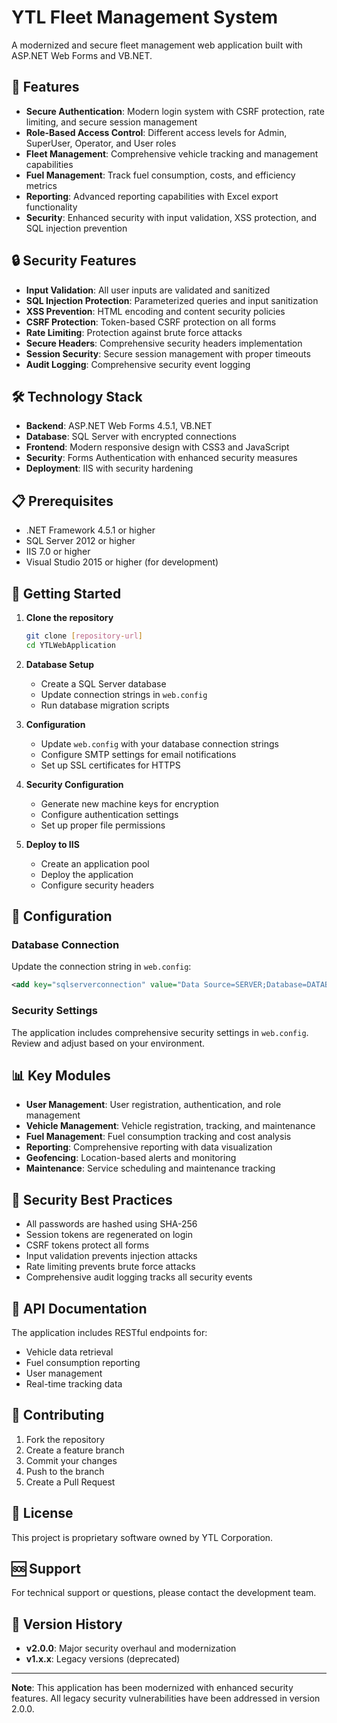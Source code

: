 # YTL Fleet Management System

A modernized and secure fleet management web application built with ASP.NET Web Forms and VB.NET.

## 🚀 Features

- **Secure Authentication**: Modern login system with CSRF protection, rate limiting, and secure session management
- **Role-Based Access Control**: Different access levels for Admin, SuperUser, Operator, and User roles
- **Fleet Management**: Comprehensive vehicle tracking and management capabilities
- **Fuel Management**: Track fuel consumption, costs, and efficiency metrics
- **Reporting**: Advanced reporting capabilities with Excel export functionality
- **Security**: Enhanced security with input validation, XSS protection, and SQL injection prevention

## 🔒 Security Features

- **Input Validation**: All user inputs are validated and sanitized
- **SQL Injection Protection**: Parameterized queries and input sanitization
- **XSS Prevention**: HTML encoding and content security policies
- **CSRF Protection**: Token-based CSRF protection on all forms
- **Rate Limiting**: Protection against brute force attacks
- **Secure Headers**: Comprehensive security headers implementation
- **Session Security**: Secure session management with proper timeouts
- **Audit Logging**: Comprehensive security event logging

## 🛠️ Technology Stack

- **Backend**: ASP.NET Web Forms 4.5.1, VB.NET
- **Database**: SQL Server with encrypted connections
- **Frontend**: Modern responsive design with CSS3 and JavaScript
- **Security**: Forms Authentication with enhanced security measures
- **Deployment**: IIS with security hardening

## 📋 Prerequisites

- .NET Framework 4.5.1 or higher
- SQL Server 2012 or higher
- IIS 7.0 or higher
- Visual Studio 2015 or higher (for development)

## 🚀 Getting Started

1. **Clone the repository**
   ```bash
   git clone [repository-url]
   cd YTLWebApplication
   ```

2. **Database Setup**
   - Create a SQL Server database
   - Update connection strings in `web.config`
   - Run database migration scripts

3. **Configuration**
   - Update `web.config` with your database connection strings
   - Configure SMTP settings for email notifications
   - Set up SSL certificates for HTTPS

4. **Security Configuration**
   - Generate new machine keys for encryption
   - Configure authentication settings
   - Set up proper file permissions

5. **Deploy to IIS**
   - Create an application pool
   - Deploy the application
   - Configure security headers

## 🔧 Configuration

### Database Connection
Update the connection string in `web.config`:
```xml
<add key="sqlserverconnection" value="Data Source=SERVER;Database=DATABASE;Integrated Security=SSPI;Encrypt=True;" />
```

### Security Settings
The application includes comprehensive security settings in `web.config`. Review and adjust based on your environment.

## 📊 Key Modules

- **User Management**: User registration, authentication, and role management
- **Vehicle Management**: Vehicle registration, tracking, and maintenance
- **Fuel Management**: Fuel consumption tracking and cost analysis
- **Reporting**: Comprehensive reporting with data visualization
- **Geofencing**: Location-based alerts and monitoring
- **Maintenance**: Service scheduling and maintenance tracking

## 🔐 Security Best Practices

- All passwords are hashed using SHA-256
- Session tokens are regenerated on login
- CSRF tokens protect all forms
- Input validation prevents injection attacks
- Rate limiting prevents brute force attacks
- Comprehensive audit logging tracks all security events

## 📝 API Documentation

The application includes RESTful endpoints for:
- Vehicle data retrieval
- Fuel consumption reporting
- User management
- Real-time tracking data

## 🤝 Contributing

1. Fork the repository
2. Create a feature branch
3. Commit your changes
4. Push to the branch
5. Create a Pull Request

## 📄 License

This project is proprietary software owned by YTL Corporation.

## 🆘 Support

For technical support or questions, please contact the development team.

## 🔄 Version History

- **v2.0.0**: Major security overhaul and modernization
- **v1.x.x**: Legacy versions (deprecated)

---

**Note**: This application has been modernized with enhanced security features. All legacy security vulnerabilities have been addressed in version 2.0.0.